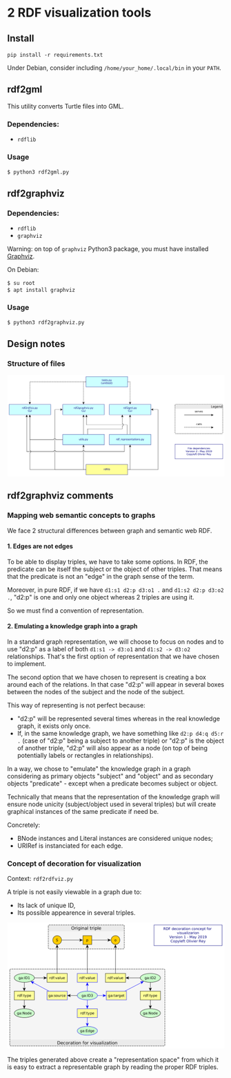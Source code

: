 # 2 RDF visualization tools

## Install

```
pip install -r requirements.txt
```

Under Debian, consider including `/home/your_home/.local/bin` in your `PATH`.

## rdf2gml

This utility converts Turtle files into GML.

### Dependencies:

  * `rdflib`
  
### Usage

```
$ python3 rdf2gml.py
```

## rdf2graphviz

### Dependencies:

  * `rdflib`
  * `graphviz`

Warning: on top of `graphviz` Python3 package, you must have installed [Graphviz](http://graphviz.org/).

On Debian:

```
$ su root
$ apt install graphviz
```

### Usage

```
$ python3 rdf2graphviz.py
```

## Design notes

### Structure of files

![Files](https://github.com/orey/rdfviz/blob/master/design/design.png)

## rdf2graphviz comments

### Mapping web semantic concepts to graphs

We face 2 structural differences between graph and semantic web RDF.

#### 1. Edges are not edges

To be able to display triples, we have to take some options. In RDF, the predicate can be itself the subject or the object of other triples. That means that the predicate is not an "edge" in the graph sense of the term.

Moreover, in pure RDF, if we have ```d1:s1 d2:p d3:o1 .``` and ```d1:s2 d2:p d3:o2 .```, "d2:p" is one and only one object whereas 2 triples are using it.

So we must find a convention of representation.

#### 2. Emulating a knowledge graph into a graph

In a standard graph representation, we will choose to focus on nodes and to use "d2:p" as a label of both ```d1:s1 -> d3:o1``` and ```d1:s2 -> d3:o2``` relationships. That's the first option of representation that we have chosen to implement.

The second option that we have chosen to represent is creating a box around each of the relations. In that case "d2:p" will appear in several boxes between the nodes of the subject and the node of the subject.

This way of representing is not perfect because:

  * "d2:p" will be represented several times whereas in the real knowledge graph, it exists only once.
  * If, in the same knowledge graph, we have something like ```d2:p d4:q d5:r .``` (case of "d2:p" being a subject to another triple) or "d2:p" is the object of another triple, "d2:p" will also appear as a node (on top of being potentially labels or rectangles in relationships).

In a way, we chose to "emulate" the knowledge graph in a graph considering as primary objects "subject" and "object" and as secondary objects "predicate" - except when a predicate becomes subject or object.

Technically that means that the representation of the knowledge graph will ensure node unicity (subject/object used in several triples) but will create graphical instances of the same predicate if need be.

Concretely:

  * BNode instances and Literal instances are considered unique nodes;
  * URIRef is instanciated for each edge.

### Concept of decoration for visualization

Context: `rdf2rdfviz.py`

A triple is not easily viewable in a graph due to:

  * Its lack of unique ID,
  * Its possible appearence in several triples.

![concept](https://github.com/orey/rdfviz/blob/master/design/concept.png)

The triples generated above create a "representation space" from which it is easy to extract a representable graph by reading the proper RDF triples.
